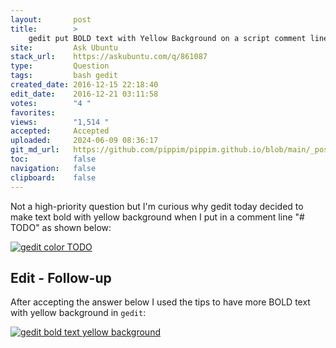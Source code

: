 ```yaml
---
layout:       post
title:        >
    gedit put BOLD text with Yellow Background on a script comment line
site:         Ask Ubuntu
stack_url:    https://askubuntu.com/q/861087
type:         Question
tags:         bash gedit
created_date: 2016-12-15 22:18:40
edit_date:    2016-12-21 03:11:58
votes:        "4 "
favorites:    
views:        "1,514 "
accepted:     Accepted
uploaded:     2024-06-09 08:36:17
git_md_url:   https://github.com/pippim/pippim.github.io/blob/main/_posts/2016/2016-12-15-gedit-put-BOLD-text-with-Yellow-Background-on-a-script-comment-line.md
toc:          false
navigation:   false
clipboard:    false
---
```


Not a high-priority question but I'm curious why gedit today decided to make text bold with yellow background when I put in a comment line "# TODO" as shown below:

[![gedit color TODO][1]][1]

## Edit - Follow-up

After accepting the answer below I used the tips to have more BOLD text with yellow background in `gedit`:

[![gedit bold text yellow background][2]][2]


  [1]: https://i.sstatic.net/kOVI8.png
  [2]: https://i.sstatic.net/39NAO.png
